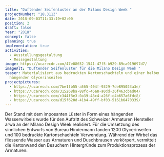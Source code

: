 ```yaml
---
title: "Duftender Seifenluster an der Milano Design Week "
projectNumber: "18.3113"
date: 2018-09-03T11:33:19+02:00
position: 2
draft: false
Year: "2018"
concept: false
planning: true
implementation: true
activities:
  - Ausstellungsgestaltung
  - Messegestaltung
image: https://ucarecdn.com/47e08652-1541-47f5-b929-89ca919697d7/
imageAlt: "Duftender Seifenluster für die Milano Design Week "
teaser: Materialisiert aus bedruckten Kartonschachteln und einer halben Tonne
  hängender Glycerinseifen
projectpictures:
  - https://ucarecdn.com/7be1fb55-a565-404f-9329-7de895023a3e/
  - https://ucarecdn.com/315268ba-88fc-46a8-a0dd-36f463cbad04/
  - https://ucarecdn.com/c344f8e3-0a39-48c4-a26f-c4b657a6fdc8/
  - https://ucarecdn.com/d15f620d-41b4-49ff-bf03-5161b6470339/
---
```

Der Stand mit dem imposanten Lüster in Form eines hängenden Wasserwirbels wurde für den Auftritt des Schweizer Armaturen Hersteller arwa an der Milano Design Week realisiert. Für die Umsetzung des sinnlichen Entwurfs von Bureau Hindermann fanden 1200 Glycerinseifen und 100 bedruckte Kartonschachteln Verwendung. Während der Wirbel das fliessende Wasser aus Armaturen und Duschbrausen verkörpert, vermittelt die Kartonwand den Besuchern Hintergründe zum Produktionsprozess der Armaturen.
